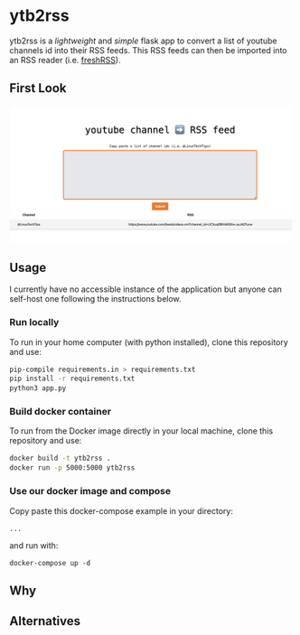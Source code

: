
# ytb2rss

ytb2rss is a _lightweight_ and _simple_ flask app to convert a list
of youtube channels id into their RSS feeds. This RSS feeds can then
be imported into an RSS reader (i.e.
[freshRSS](https://freshrss.org/index.html)).

## First Look

<img src="assets/screenshot.png" width="500">

## Usage

I currently have no accessible instance of the application but
anyone can self-host one following the instructions below.

### Run locally

To run in your home computer (with python installed), clone this
repository and use:

```bash
pip-compile requirements.in > requirements.txt
pip install -r requirements.txt
python3 app.py
```

### Build docker container

To run from the Docker image directly in your local machine, clone this
repository and use:

```bash
docker build -t ytb2rss .
docker run -p 5000:5000 ytb2rss
```

### Use our docker image and compose

Copy paste this docker-compose example in your directory:

```
...
```

and run with:

```
docker-compose up -d
```


## Why


## Alternatives


